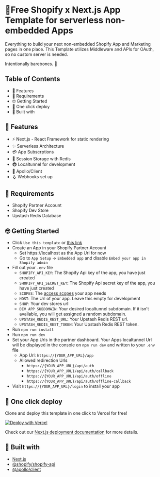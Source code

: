 # 🚀Free Shopify x Next.js App Template for serverless non-embedded Apps

Everything to build your next non-embedded Shopify App and Marketing pages in one place.
This Template utilizes Middleware and APIs for OAuth, so no custom server is needed.

Intentionally barebones. 🦴

## Table of Contents
- 🤩 Features
- 👀 Requirements
- 🤓 Getting Started
- 🚀 One click deploy
- 🧰 Built with

## 🤩 Features
- ⚡ Next.js - React Framework for static rendering
- ✨ Serverless Architecture
- 💳 App Subscrptions
- 💾 Session Storage with Redis
- 🚇 Localtunnel for development
- 🚀 Apollo/Client
- 🪝 Webhooks set up

## 👀 Requirements
- Shopify Partner Account
- Shopify Dev Store
- Upstash Redis Database

## 🤓 Getting Started
- Click `Use this template` or [this link](https://github.com/carstenlebek/shopify-non-embedded-app-template/generate)
- Create an App in your Shopify Partner Account
  - Set https://localhost as the App Url for now
  - Go to `App Setup` -> `Embedded app` and disable `Embed your app in Shopify admin`
- Fill out your `.env` file
  - `SHOPIFY_API_KEY`: The Shopify Api key of the app, you have just created
  - `SHOPIFY_API_SECRET_KEY`: The Shopify Api secret key of the app, you have just created
  - `SCOPES`: The [access scopes](https://shopify.dev/api/usage/access-scopes) your app needs
  - `HOST`: The Url of your app. Leave this empty for development
  - `SHOP`: Your dev stores url
  - `DEV_APP_SUBDOMAIN`: Your desired localtunnel subdomain. If it isn't available, you will get assigned a random subdomain.
  - `UPSTASH_REDIS_REST_URL`: Your Upstash Redis REST url.
  - `UPSTASH_REDIS_REST_TOKEN`: Your Upstash Redis REST token.
 - Run `npm run install` 
 - Run `npm run dev`
 - Set your App Urls in the partner dashboard. Your Apps localtunnel Url will be displayed in the console on `npm run dev` and written to your `.env` file
    - App Url: `https://{YOUR_APP_URL}/app`
    - Allowed redirection Urls
      - `https://{YOUR_APP_URL}/api/auth`
      - `https://{YOUR_APP_URL}/api/auth/callback`
      - `https://{YOUR_APP_URL}/api/auth/offline`
      - `https://{YOUR_APP_URL}/api/auth/offline-callback`
 - Visit `https://{YOUR_APP_URL}/login` to install your app

## 🚀 One click deploy
Clone and deploy this template in one click to Vercel for free!

[![Deploy with Vercel](https://vercel.com/button)](https://vercel.com/new/clone?repository-url=https%3A%2F%2Fgithub.com%2Fcarstenlebek%2Fshopify-non-embedded-app-template&env=SHOPIFY_API_KEY,SHOPIFY_API_SECRET_KEY,SCOPES,MONGO_URI&envDescription=API%20keys%20needed%20for%20this%20Shopify%20App%20Template.&project-name=non-embedded-shopify-app&repo-name=non-embedded-shopify-app)

Check out our [Next.js deployment documentation](https://nextjs.org/docs/deployment) for more details.

## 🧰 Built with
- [Next.js](https://nextjs.org/)
- [@shopify/shopify-api](https://github.com/Shopify/shopify-node-api)
- [@apollo/client](https://www.apollographql.com/docs/react/)
